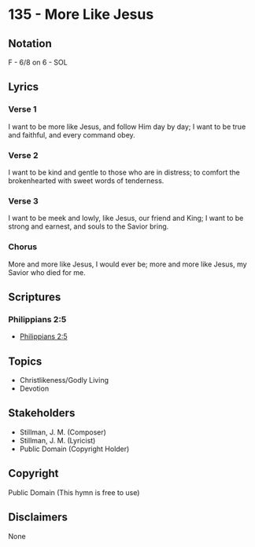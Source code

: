 # 135 - More Like Jesus

## Notation

F - 6/8 on 6 - SOL

## Lyrics

### Verse 1

I want to be more like Jesus, and follow Him day by day; I want to be true and faithful, and every command obey.

### Verse 2

I want to be kind and gentle to those who are in distress; to comfort the brokenhearted with sweet words of tenderness.

### Verse 3

I want to be meek and lowly, like Jesus, our friend and King; I want to be strong and earnest, and souls to the Savior bring.

### Chorus

More and more like Jesus, I would ever be; more and more like Jesus, my Savior who died for me.


## Scriptures

### Philippians 2:5

- [Philippians 2:5](https://www.biblegateway.com/passage/?search=Philippians%202%3A5)


## Topics

- Christlikeness/Godly Living
- Devotion

## Stakeholders

- Stillman, J. M. (Composer)
- Stillman, J. M. (Lyricist)
- Public Domain (Copyright Holder)

## Copyright

Public Domain
(This hymn is free to use)

## Disclaimers

None

